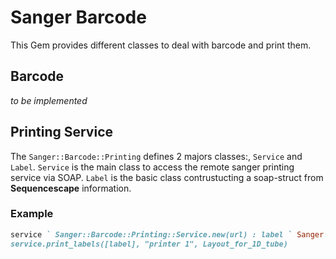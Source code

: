 # Sanger Barcode
This Gem provides different classes to deal with barcode and print them.

## Barcode
*to be implemented*
## Printing Service
The `Sanger::Barcode::Printing` defines 2 majors classes:, `Service` and 
`Label`.
`Service` is the main class to access the remote sanger printing service via 
SOAP.
`Label` is the basic class contrustucting a soap-struct from **Sequencescape**
information.

### Example 
```ruby
service ` Sanger::Barcode::Printing::Service.new(url) : label ` Sanger::Barcode::Printing::Label.new(:number `> "123", :prefix `> "NT", :study `> "my study") 
service.print_labels([label], "printer 1", Layout_for_1D_tube) 
```
